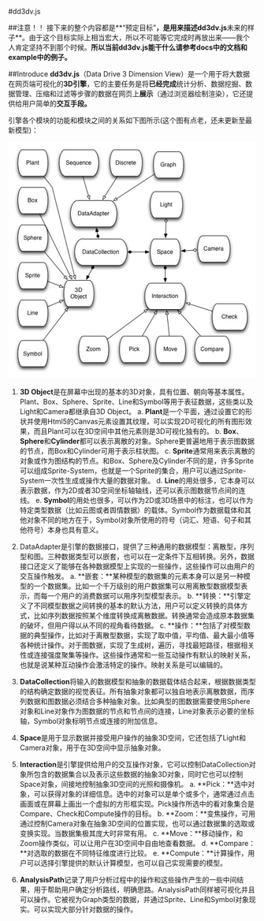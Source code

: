#dd3dv.js

##注意！！
接下来的整个内容都是**“预定目标”**，是用来描述dd3dv.js**未来的样子**。由于这个目标实际上相当宏大，所以不可能等它完成时再放出来——我个人肯定坚持不到那个时候。**所以当前dd3dv.js能干什么请参考docs中的文档和example中的例子。**

##Introduce
**dd3dv.js**（Data Drive 3 Dimension View）是一个用于将大数据在网页端可视化的**3D引擎**，它的主要任务是将**已经完成**统计分析、数据挖掘、数据管理、压缩和过滤等步骤的数据在网页上**展示**（通过浏览器绘制渲染），它还提供给用户简单的**交互手段。**

引擎各个模块的功能和模块之间的关系如下图所示(这个图有点老，还未更新至最新模型)：

![img](https://raw.githubusercontent.com/ReiBuilder/DD3DV/master/docs/images/dd3dvModel.jpg)


1.	**3D Object**是在屏幕中出现的基本的3D对象，具有位置、朝向等基本属性。Plant、Box、Sphere、Sprite、Line和Symbol等用于表征数据，这些类以及Light和Camera都继承自3D Object。
	a. **Plant**是一个平面，通过设置它的形状并使用Html5的Canvas元素设置其纹理，可以实现2D可视化的所有图形效果，而且Plant可以在3D空间中其他元素则是3D可视化独有的。
	b. **Box**、**Sphere**和**Cylinder**都可以表示离散的对象。Sphere更普遍地用于表示图数据的节点，而Box和Cylinder可用于表示柱状图。
	c. **Sprite**通常用来表示离散的对象或作为图结构的节点。和Box、Sphere及Cylinder不同的是，许多Sprite可以组成Sprite-System，也就是一个Sprite的集合，用户可以通过Sprite-System一次性生成或操作大量的数据对象。
	d. **Line**的用处很多，它本身可以表示数据，作为2D或者3D空间坐标轴轴线，还可以表示图数据节点间的连线。
	e. **Symbol**的用处也很多，可以作为2D或3D场景中的标注，也可以作为特定类型数据（比如云图或者舆情数据）的载体。Symbol作为数据载体和其他对象不同的地方在于，Symbol对象所使用的符号（词汇、短语、句子和其他符号）本身也具有意义。

	
2.	DataAdapter是引擎的数据接口，提供了三种通用的数据模型：离散型，序列型和图。三种数据类型可以嵌套，也可以在一定条件下互相转换。另外，数据接口还定义了能够在各种数据模型上实现的一些操作，这些操作可以由用户的交互操作触发。
	a.	**嵌套：**某种模型的数据集的元素本身可以是另一种模型的一个数据集。比如一个千万级别的用户数据集可以用离散型数据模型表示，而每一个用户的消费数据可以用序列型模型表示。
	b.	**转换：**引擎定义了不同模型数据之间转换的基本的默认方法，用户可以定义转换的具体方式，比如序列数据按照某个维度转换成离散数据。转换通常会造成原本数据集的破坏，但用户得以从不同的视角看待数据。
	c.	**操作：**包括了对模型数据的典型操作，比如对于离散型数据，实现了取中值，平均值、最大最小值等各种统计操作。对于图数据，实现了生成树，遍历，寻找最短路径，根据相关性或连接强度聚集等操作。这些操作通常和一些互动操作有默认的映射关系，也就是说某种互动操作会激活特定的操作。映射关系是可以编辑的。
	
3.	**DataCollection**将输入的数据模型和抽象的数据载体结合起来，根据数据类型的结构确定数据的视觉表征。所有抽象对象都可以独自地表示离散数据，而序列数据和图数据必须结合多种抽象对象。比如典型的图数据需要使用Sphere对象和Line对象作为图数据的节点和节点间的连接，Line对象表示必要的坐标轴，Symbol对象标明节点或连接的附加信息。


4.	**Space**是用于显示数据并接受用户操作的抽象3D空间，它还包括了Light和Camera对象，用于在3D空间中显示抽象对象。


5.	**Interaction**是引擎提供给用户的交互操作对象，它可以控制DataCollection对象所包含的数据集合以及表示这些数据的抽象3D对象，同时它也可以控制Space对象，间接地控制抽象3D空间的光照和摄像机。
	a. **Pick：**选中对象，可以获得对象的详细信息。选中的对象可以是单个或多个，通常通过点击画面或在屏幕上画出一个虚拟的方形框实现。Pick操作所选中的看对象集合是Compare、Check和Compute操作的目标。
	b.	**Zoom：**变焦操作，可用通过控制Camera对象在抽象3D空间的位置实现，也可以通过数据集的选取或变换实现。当数据集极其庞大时非常有用。
	c.	**Move：**移动操作，和Zoom操作类似，可以让用户在3D空间中自由地查看数据。
	d.	**Compare：**对选取的数据在不同特征维度进行比较。
	e.	**Compute：**计算操作，用户可以选择引擎提供的默认计算模型，也可以自己实现需要的模型。

6.	**AnalysisPath**记录了用户分析过程中的操作和这些操作产生的一些中间结果，用于帮助用户确定分析路线，明确思路。AnalysisPath同样被可视化并且可以操作。它被视为Graph类型的数据，并通过Sprite、Line和Symbol对象现实。可以实现大部分针对数据的操作。

